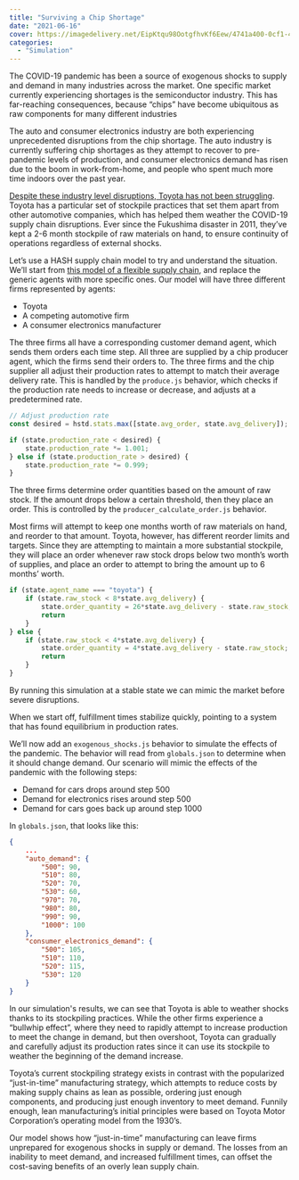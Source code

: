 ```yaml
---
title: "Surviving a Chip Shortage"
date: "2021-06-16"
cover: https://imagedelivery.net/EipKtqu98OotgfhvKf6Eew/4741a400-0cf1-4a95-bdae-163d9def4d00/public
categories: 
  - "Simulation"
---
```


The COVID-19 pandemic has been a source of exogenous shocks to supply and demand in many industries across the market. One specific market currently experiencing shortages is the semiconductor industry. This has far-reaching consequences, because “chips” have become ubiquitous as raw components for many different industries

The auto and consumer electronics industry are both experiencing unprecedented disruptions from the chip shortage. The auto industry is currently suffering chip shortages as they attempt to recover to pre-pandemic levels of production, and consumer electronics demand has risen due to the boom in work-from-home, and people who spent much more time indoors over the past year.

[Despite these industry level disruptions, Toyota has not been struggling](https://www.bloomberg.com/news/articles/2021-04-07/how-toyota-s-supply-chain-helped-it-weather-the-chip-shortage). Toyota has a particular set of stockpile practices that set them apart from other automotive companies, which has helped them weather the COVID-19 supply chain disruptions. Ever since the Fukushima disaster in 2011, they’ve kept a 2-6 month stockpile of raw materials on hand, to ensure continuity of operations regardless of external shocks.

Let’s use a HASH supply chain model to try and understand the situation. We’ll start from [this model of a flexible supply chain](https://hash.ai/@hash/flexible-supply-chain), and replace the generic agents with more specific ones. Our model will have three different firms represented by agents:

- Toyota
- A competing automotive firm
- A consumer electronics manufacturer

The three firms all have a corresponding customer demand agent, which sends them orders each time step. All three are supplied by a chip producer agent, which the firms send their orders to. The three firms and the chip supplier all adjust their production rates to attempt to match their average delivery rate. This is handled by the `produce.js` behavior, which checks if the production rate needs to increase or decrease, and adjusts at a predetermined rate.

```javascript
// Adjust production rate
const desired = hstd.stats.max([state.avg_order, state.avg_delivery]);

if (state.production_rate < desired) {
    state.production_rate *= 1.001;
} else if (state.production_rate > desired) {
    state.production_rate *= 0.999;
}
```

The three firms determine order quantities based on the amount of raw stock. If the amount drops below a certain threshold, then they place an order. This is controlled by the `producer_calculate_order.js` behavior.

Most firms will attempt to keep one months worth of raw materials on hand, and reorder to that amount. Toyota, however, has different reorder limits and targets. Since they are attempting to maintain a more substantial stockpile, they will place an order whenever raw stock drops below two month’s worth of supplies, and place an order to attempt to bring the amount up to 6 months’ worth.

```javascript
if (state.agent_name === "toyota") {
    if (state.raw_stock < 8*state.avg_delivery) {
        state.order_quantity = 26*state.avg_delivery - state.raw_stock;
        return
    }
} else {
    if (state.raw_stock < 4*state.avg_delivery) {
        state.order_quantity = 4*state.avg_delivery - state.raw_stock;
        return
    }
}
```

By running this simulation at a stable state we can mimic the market before severe disruptions.

When we start off, fulfillment times stabilize quickly, pointing to a system that has found equilibrium in production rates.

We’ll now add an `exogenous_shocks.js` behavior to simulate the effects of the pandemic. The behavior will read from `globals.json` to determine when it should change demand. Our scenario will mimic the effects of the pandemic with the following steps:

- Demand for cars drops around step 500
- Demand for electronics rises around step 500
- Demand for cars goes back up around step 1000

In `globals.json`, that looks like this:

```json
{
    ...
    "auto_demand": {
        "500": 90,
        "510": 80,
        "520": 70,
        "530": 60,
        "970": 70,
        "980": 80,
        "990": 90,
        "1000": 100
    },
    "consumer_electronics_demand": {
        "500": 105,
        "510": 110,
        "520": 115,
        "530": 120
    }
}
```

In our simulation's results, we can see that Toyota is able to weather shocks thanks to its stockpiling practices. While the other firms experience a “bullwhip effect”, where they need to rapidly attempt to increase production to meet the change in demand, but then overshoot, Toyota can gradually and carefully adjust its production rates since it can use its stockpile to weather the beginning of the demand increase.

Toyota’s current stockpiling strategy exists in contrast with the popularized “just-in-time” manufacturing strategy, which attempts to reduce costs by making supply chains as lean as possible, ordering just enough components, and producing just enough inventory to meet demand. Funnily enough, lean manufacturing’s initial principles were based on Toyota Motor Corporation’s operating model from the 1930’s.

Our model shows how “just-in-time” manufacturing can leave firms unprepared for exogenous shocks in supply or demand. The losses from an inability to meet demand, and increased fulfillment times, can offset the cost-saving benefits of an overly lean supply chain.
